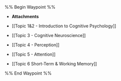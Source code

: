 %% Begin Waypoint %%
- **Attachments**

- [[Topic 1&2 - Introduction to Cognitive Psychology]]
- [[Topic 3 - Cognitive Neuroscience]]
- [[Topic 4 - Perception]]
- [[Topic 5 - Attention]]
- [[Topic 6 Short-Term & Working Memory]]

%% End Waypoint %%